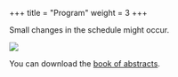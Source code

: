 +++
title = "Program"
weight = 3
+++

Small changes in the schedule might occur.

![](program_v5.png)

You can download the [book of abstracts](program_v10.pdf).

